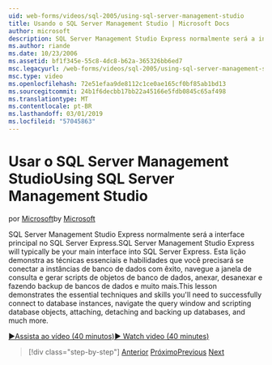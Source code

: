 ```yaml
---
uid: web-forms/videos/sql-2005/using-sql-server-management-studio
title: Usando o SQL Server Management Studio | Microsoft Docs
author: microsoft
description: SQL Server Management Studio Express normalmente será a interface principal no SQL Server Express. Esta lição demonstra as técnicas essenciais e esqui...
ms.author: riande
ms.date: 10/23/2006
ms.assetid: bf1f345e-55c8-4dc8-b62a-365326bb6ed7
msc.legacyurl: /web-forms/videos/sql-2005/using-sql-server-management-studio
msc.type: video
ms.openlocfilehash: 72e51efaa9de8112c1ce0ae165cf0bf85ab1bd13
ms.sourcegitcommit: 24b1f6decbb17bb22a45166e5fdb0845c65af498
ms.translationtype: MT
ms.contentlocale: pt-BR
ms.lasthandoff: 03/01/2019
ms.locfileid: "57045863"
---
```

<a name="using-sql-server-management-studio"></a><span data-ttu-id="9d349-104">Usar o SQL Server Management Studio</span><span class="sxs-lookup"><span data-stu-id="9d349-104">Using SQL Server Management Studio</span></span>
====================
<span data-ttu-id="9d349-105">por [Microsoft](https://github.com/microsoft)</span><span class="sxs-lookup"><span data-stu-id="9d349-105">by [Microsoft](https://github.com/microsoft)</span></span>

<span data-ttu-id="9d349-106">SQL Server Management Studio Express normalmente será a interface principal no SQL Server Express.</span><span class="sxs-lookup"><span data-stu-id="9d349-106">SQL Server Management Studio Express will typically be your main interface into SQL Server Express.</span></span> <span data-ttu-id="9d349-107">Esta lição demonstra as técnicas essenciais e habilidades que você precisará se conectar a instâncias de banco de dados com êxito, navegue a janela de consulta e gerar scripts de objetos de banco de dados, anexar, desanexar e fazendo backup de bancos de dados e muito mais.</span><span class="sxs-lookup"><span data-stu-id="9d349-107">This lesson demonstrates the essential techniques and skills you'll need to successfully connect to database instances, navigate the query window and scripting database objects, attaching, detaching and backing up databases, and much more.</span></span>

[<span data-ttu-id="9d349-108">&#9654;Assista ao vídeo (40 minutos)</span><span class="sxs-lookup"><span data-stu-id="9d349-108">&#9654; Watch video (40 minutes)</span></span>](https://channel9.msdn.com/Blogs/ASP-NET-Site-Videos/using-sql-server-management-studio)

> [!div class="step-by-step"]
> <span data-ttu-id="9d349-109">[Anterior](connecting-your-web-application-to-sql-server-2005-express-edition.md)
> [Próximo](getting-started-with-reporting-services.md)</span><span class="sxs-lookup"><span data-stu-id="9d349-109">[Previous](connecting-your-web-application-to-sql-server-2005-express-edition.md)
[Next](getting-started-with-reporting-services.md)</span></span>
